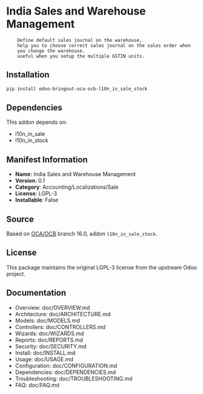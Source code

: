 # India Sales and Warehouse Management


        Define default sales journal on the warehouse,
        help you to choose correct sales journal on the sales order when
        you change the warehouse.
        useful when you setup the multiple GSTIN units.
    

## Installation

```bash
pip install odoo-bringout-oca-ocb-l10n_in_sale_stock
```

## Dependencies

This addon depends on:
- l10n_in_sale
- l10n_in_stock

## Manifest Information

- **Name**: India Sales and Warehouse Management
- **Version**: 0.1
- **Category**: Accounting/Localizations/Sale
- **License**: LGPL-3
- **Installable**: False

## Source

Based on [OCA/OCB](https://github.com/OCA/OCB) branch 16.0, addon `l10n_in_sale_stock`.

## License

This package maintains the original LGPL-3 license from the upstream Odoo project.

## Documentation

- Overview: doc/OVERVIEW.md
- Architecture: doc/ARCHITECTURE.md
- Models: doc/MODELS.md
- Controllers: doc/CONTROLLERS.md
- Wizards: doc/WIZARDS.md
- Reports: doc/REPORTS.md
- Security: doc/SECURITY.md
- Install: doc/INSTALL.md
- Usage: doc/USAGE.md
- Configuration: doc/CONFIGURATION.md
- Dependencies: doc/DEPENDENCIES.md
- Troubleshooting: doc/TROUBLESHOOTING.md
- FAQ: doc/FAQ.md
